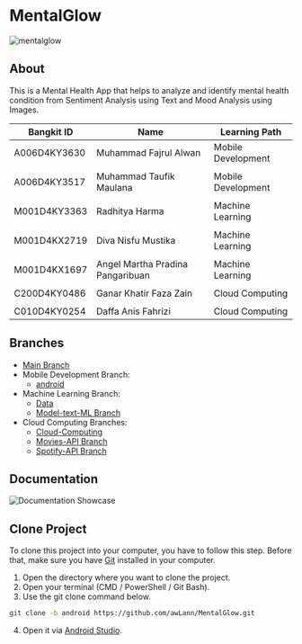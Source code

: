 # MentalGlow
![mentalglow](https://github.com/awLann/MentalGlow/assets/87596554/280684cd-af56-4406-aeb0-5899694e3c93)

## About

This is a Mental Health App that helps to analyze and identify mental health condition from Sentiment Analysis using Text and Mood Analysis using Images.

Bangkit ID | Name  | Learning Path | 
| --- | --- | --- |
A006D4KY3630 | Muhammad Fajrul Alwan | Mobile Development | 
 |  | 
A006D4KY3517 | Muhammad Taufik Maulana | Mobile Development | 
 |  | 
M001D4KY3363 | Radhitya Harma | Machine Learning | 
 |  | 
M001D4KX2719 | Diva Nisfu Mustika | Machine Learning | 
 |  | 
M001D4KX1697 | Angel Martha Pradina Pangaribuan | Machine Learning | 
 |  | 
C200D4KY0486 | Ganar Khatir Faza Zain | Cloud Computing | 
 |  | 
C010D4KY0254 | Daffa Anis Fahrizi | Cloud Computing | 

## Branches
- [Main Branch](https://github.com/awLann/MentalGlow/tree/main)
- Mobile Development Branch:
  - [android](https://github.com/awLann/MentalGlow/tree/android)
- Machine Learning Branch:
  - [Data](https://github.com/awLann/MentalGlow/tree/data)
  - [Model-text-ML Branch](https://github.com/awLann/MentalGlow/tree/Model-text-ML)
- Cloud Computing Branches:
  - [Cloud-Computing](https://github.com/awLann/MentalGlow/tree/Cloud-Computing)
  - [Movies-API Branch](https://github.com/awLann/MentalGlow/tree/Movies-API)
  - [Spotify-API Branch](https://github.com/awLann/MentalGlow/tree/Spotify-API)

## Documentation

![Documentation Showcase](https://github.com/awLann/MentalGlow/assets/99658778/23858dab-6179-4e4d-a602-1160ff536d9d)

## Clone Project

To clone this project into your computer, you have to follow this step. Before that, make sure you have [Git](https://git-scm.com/) installed in your computer.

1. Open the directory where you want to clone the project.
2. Open your terminal (CMD / PowerShell / Git Bash).
3. Use the git clone command below.

```bash
git clone -b android https://github.com/awLann/MentalGlow.git
```
4. Open it via [Android Studio](https://developer.android.com/studio).

